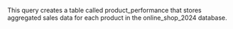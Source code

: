 This query creates a table called product_performance that stores aggregated sales data for each product in the online_shop_2024 database.

